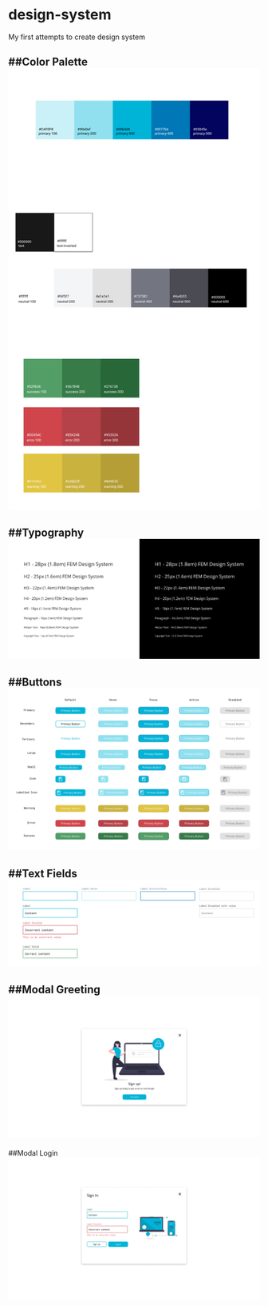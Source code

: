 # design-system
My first attempts to create design system

##Color Palette
![Color Palette](./images/color-palette.png)
---

##Typography
![Typography](./images/typography.png)
---

##Buttons
![Buttons](./images/buttons.png)
---

##Text Fields
![Text Fields](./images/text-fields.png)
---

##Modal Greeting
![Modal Greeting](./images/modal-greeting.png)
---

##Modal Login
![Modal Login](./images/modal-login.png)

